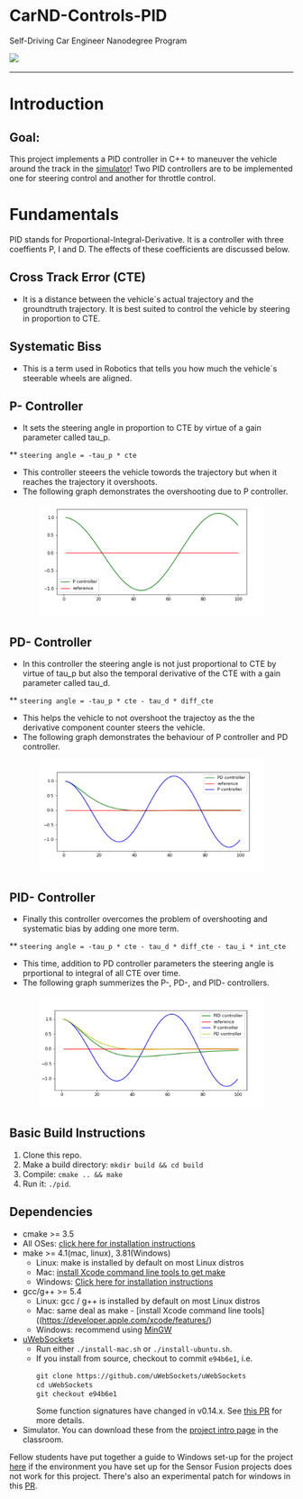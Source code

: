 # CarND-Controls-PID
Self-Driving Car Engineer Nanodegree Program

![](results/pid_brake.gif)

---
# Introduction
## Goal:
This project implements a PID controller in C++ to maneuver the vehicle around the track in the [simulator](https://github.com/udacity/self-driving-car-sim.git)! Two PID controllers are to be implemented one for steering control and another for throttle control.

# Fundamentals
PID stands for Proportional-Integral-Derivative. It is a controller with three coeffients P, I and D. The effects of these coefficients are discussed below.

 ## Cross Track Error (CTE)
 * It is a distance between the vehicle´s actual trajectory and the groundtruth trajectory. It is best suited to control the vehicle by steering in proportion to CTE.
 
 ## Systematic Biss
* This is a term used in Robotics that tells you how much the vehicle´s steerable wheels are aligned.
 
## P- Controller 
* It sets the steering angle in proportion to CTE by virtue of a gain parameter called tau_p.

** `steering angle = -tau_p * cte`

* This controller steeers the vehicle towords the trajectory but when it reaches the trajectory it overshoots.
* The following graph demonstrates the overshooting due to P controller.

<p align="center">
  <img width="400" height="200" src="results/p.png">
</p>

## PD- Controller 
* In this controller the steering angle is not just proportional to CTE by virtue of tau_p but also the temporal derivative of the CTE with a gain parameter called tau_d.

** `steering angle = -tau_p * cte - tau_d * diff_cte`

* This helps the vehicle to not overshoot the trajectoy as the the derivative component counter steers the vehicle.
* The following graph demonstrates the behaviour of P controller and PD controller.

<p align="center">
  <img width="400" height="200" src="results/pd.png">
</p>

## PID- Controller
* Finally this controller overcomes the problem of overshooting and systematic bias by adding one more term.

** `steering angle = -tau_p * cte - tau_d * diff_cte - tau_i * int_cte` 


* This time, addition to PD controller parameters the steering angle is prportional to integral of all CTE over time. 
* The following graph summerizes the P-, PD-, and PID- controllers.

<p align="center">
  <img width="400" height="200" src="results/pid.png">
</p>

## Basic Build Instructions

1. Clone this repo.
2. Make a build directory: `mkdir build && cd build`
3. Compile: `cmake .. && make`
4. Run it: `./pid`.

## Dependencies

* cmake >= 3.5
 * All OSes: [click here for installation instructions](https://cmake.org/install/)
* make >= 4.1(mac, linux), 3.81(Windows)
  * Linux: make is installed by default on most Linux distros
  * Mac: [install Xcode command line tools to get make](https://developer.apple.com/xcode/features/)
  * Windows: [Click here for installation instructions](http://gnuwin32.sourceforge.net/packages/make.htm)
* gcc/g++ >= 5.4
  * Linux: gcc / g++ is installed by default on most Linux distros
  * Mac: same deal as make - [install Xcode command line tools]((https://developer.apple.com/xcode/features/)
  * Windows: recommend using [MinGW](http://www.mingw.org/)
* [uWebSockets](https://github.com/uWebSockets/uWebSockets)
  * Run either `./install-mac.sh` or `./install-ubuntu.sh`.
  * If you install from source, checkout to commit `e94b6e1`, i.e.
    ```
    git clone https://github.com/uWebSockets/uWebSockets 
    cd uWebSockets
    git checkout e94b6e1
    ```
    Some function signatures have changed in v0.14.x. See [this PR](https://github.com/udacity/CarND-MPC-Project/pull/3) for more details.
* Simulator. You can download these from the [project intro page](https://github.com/udacity/self-driving-car-sim/releases) in the classroom.

Fellow students have put together a guide to Windows set-up for the project [here](https://s3-us-west-1.amazonaws.com/udacity-selfdrivingcar/files/Kidnapped_Vehicle_Windows_Setup.pdf) if the environment you have set up for the Sensor Fusion projects does not work for this project. There's also an experimental patch for windows in this [PR](https://github.com/udacity/CarND-PID-Control-Project/pull/3).

